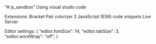 "# js_sandbox" 
Using visual studio code

Extensions:
Bracket Pair colorizer 2
JavaScript (ES6) code snippets
Live Server

Editor settings:
{
    "editor.fontSize": 14,
    "editor.tabSize": 3,
    "editor.wordWrap": "off",
}
